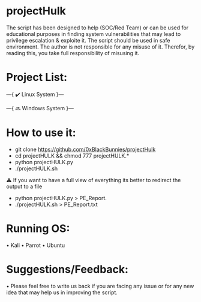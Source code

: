 # projectHulk
The script has been designed to help (SOC/Red Team) or can be used for educational purposes in finding system vulnerabilities that may lead to privilege escalation & exploite it. The script should be used in safe environment. The author is not responsible for any misuse of it. Therefor, by reading this, you take full responsibility of misusing it.

# Project List:
—{ ✔️ Linux System }—

—{ 🔜 Windows System }—

# How to use it:
- git clone https://github.com/0xBlackBunnies/projectHulk
- cd projectHULK && chmod 777 projectHULK.*
- python projectHULK.py
- ./projectHULK.sh

⚠️ If you want to have a full view of everything its better to redirect the output to a file
- python projectHULK.py > PE_Report.
- ./projectHULK.sh > PE_Report.txt

# Running OS:
 • Kali
 • Parrot
 • Ubuntu

# Suggestions/Feedback:
 • Please feel free to write us back if you are facing any issue or for any new idea that may help us in improving the script.
